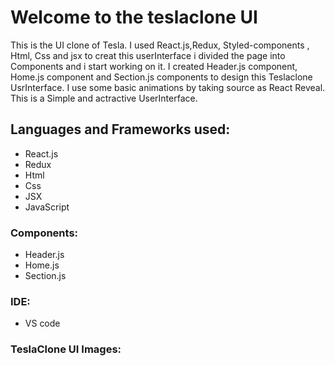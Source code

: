 # Welcome to the teslaclone UI

   This is the UI clone of Tesla. I used React.js,Redux, Styled-components , Html, Css and jsx to creat this userInterface i divided the page into Components and i start working on it. I created Header.js component, Home.js component and Section.js components to design this Teslaclone UsrInterface. I use some basic animations by taking source as React Reveal. This is a Simple and actractive UserInterface.
   
## Languages and Frameworks used:

* React.js
* Redux
* Html
* Css
* JSX
* JavaScript

### Components:
* Header.js
* Home.js
* Section.js

### IDE:
* VS code

### TeslaClone UI Images:

